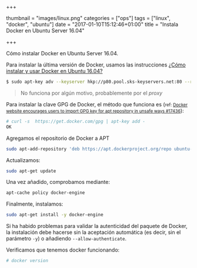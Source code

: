 +++

thumbnail = "images/linux.png"
categories = ["ops"]
tags = ["linux", "docker", "ubuntu"]
date = "2017-01-10T15:12:46+01:00"
title = "Instala Docker en Ubuntu Server 16.04"

+++

Cómo instalar Docker en Ubuntu Server 16.04.

<!--more-->

Para instalar la última versión de Docker, usamos las instrucciones [¿Cómo instalar y usar Docker en Ubuntu 16.04?](https://www.digitalocean.com/community/tutorials/como-instalar-y-usar-docker-en-ubuntu-16-04-es)

```bash
$ sudo apt-key adv --keyserver hkp://p80.pool.sks-keyservers.net:80 --recv-keys 58118E89F3A912897C070ADBF76221572C52609D
```

> No funciona por algún motivo, probablemente por el _proxy_

Para instalar la clave GPG de Docker, el método que funciona es (<small>ref: [Docker website encourages users to import GPG key for apt repository in unsafe ways #17436](https://github.com/docker/docker/issues/17436#issuecomment-151870782)</small>):

```bash
# curl -s  https://get.docker.com/gpg | apt-key add -
OK
```

Agregamos el repositorio de Docker a APT

```bash
sudo apt-add-repository 'deb https://apt.dockerproject.org/repo ubuntu-xenial main'
```

Actualizamos:

```bash
sudo apt-get update
```

Una vez añadido, comprobamos mediante:

```bash
apt-cache policy docker-engine
```

Finalmente, instalamos:

```bash
sudo apt-get install -y docker-engine
```

Si ha habido problemas para validar la autenticidad del paquete de Docker, la instalación debe hacerse sin la aceptación automática (es decir, sin el parámetro `-y`) o añadiendo `--allow-authenticate`.

Verificamos que tenemos docker funcionando:

```bash
# docker version
```
